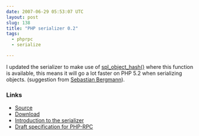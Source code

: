 ```yaml
---
date: 2007-06-29 05:53:07 UTC
layout: post
slug: 138
title: "PHP serializer 0.2"
tags:
  - phprpc
  - serialize

---
```

<p>I updated the serializer to make use of <a href="http://ca.php.net/spl_object_hash">spl_object_hash()</a> where this function is available, this means it will go a lot faster on PHP 5.2 when serializing objects. (suggestion from <a href="http://sebastian-bergmann.de/">Sebastian Bergmann</a>).</p>

<h3>Links</h3>
<ul>
<li><a href="http://www.rooftopsolutions.nl/code/?p=PHPRPC&a=s&file=/Serializer.php">Source</a></li>
<li><a href="http://www.rooftopsolutions.nl/code/PHPRPC/downloads/PHPRPC_0.2.tar.gz">Download</a></li>
<li><a href="http://www.rooftopsolutions.nl/article/136">Introduction to the serializer</a></li>
<li><a href="http://www.rooftopsolutions.nl/article/133">Draft specification for PHP-RPC</a></li>
</ul>
